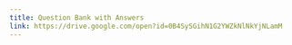 ```yaml
---
title: Question Bank with Answers
link: https://drive.google.com/open?id=0B4SySGihN1G2YWZkNlNkYjNLamM
---
```

